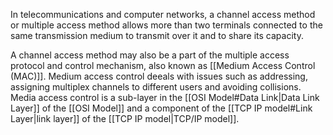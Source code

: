 
In telecommunications and computer networks, a channel access method or multiple access method allows more than two terminals connected to the same transmission medium to transmit over it and to share its capacity. 

A channel access method may also be a part of the multiple access protocol and control mechanism, also known as [[Medium Access Control (MAC)]]. Medium access control deeals with issues such as addressing, assigning multiplex channels to different users and avoiding collisions. Media access control is a sub-layer in the [[OSI Model#Data Link|Data Link Layer]] of the [[OSI Model]] and a component of the [[TCP IP model#Link Layer|link layer]] of the [[TCP IP model|TCP/IP model]].